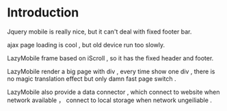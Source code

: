 # Introduction #

Jquery mobile is really nice, but it can't deal with fixed footer bar.

ajax page loading is cool , but old device run too slowly.

LazyMobile frame based on iScroll , so it has the fixed header and footer.

LazyMobile render a big page with div , every time show one div , there is no magic translation effect but only damn fast page switch .


LazyMobile also provide a data connector , which connect to website when network available ， connect to local storage when network ungeiliable .
